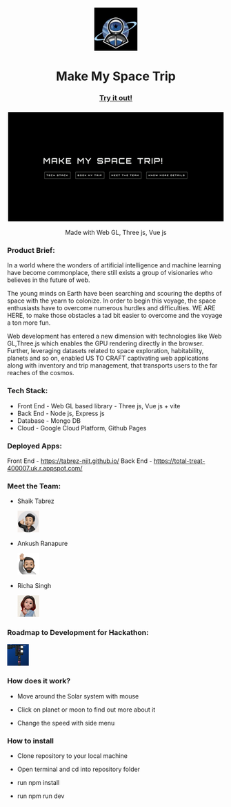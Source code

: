 
  

<p  align="center"><img  src="./girlhacks.jpeg"  width=100  height=100>

<h1  align="center">Make My Space Trip</h1></p>
  

###

  

<h3  align="center"><a  href="https://tabrez-njit.github.io/">Try it out!</a></h3>

  

###

  

<p  align="center">

<img  alt="Solar system gif"  src="./landing_page.gif"  />

</p>

<p  align="center">Made with Web GL, Three js, Vue js</p>

  ### Product Brief:
In a world where the wonders of artificial intelligence and machine learning have become commonplace, there still exists a group of visionaries who believes in the future of web.

The young minds on Earth have been searching and scouring the depths of space with the yearn to colonize. In order to begin this voyage, the space enthusiasts have to overcome numerous hurdles and difficulties. WE ARE HERE, to make those obstacles a tad bit easier to overcome and the voyage a ton more fun.

Web development has entered a new dimension with technologies like Web GL,Three.js which enables the GPU rendering directly in the browser. Further, leveraging datasets related to space exploration, habitability, planets and so on, enabled US TO CRAFT captivating web applications along with inventory and trip management, that transports users to the far reaches of the cosmos.

### Tech Stack:
- Front End - Web GL based library - Three js, Vue js + vite
- Back End - Node js, Express js
- Database - Mongo DB
- Cloud - Google Cloud Platform, Github Pages

### Deployed Apps:
Front End - https://tabrez-njit.github.io/
Back End - https://total-treat-400007.uk.r.appspot.com/

### Meet the Team:
- Shaik Tabrez <p><img  src="./st.jpeg"  width=50  height=50>
- Ankush Ranapure <p><img  src="./ar.jpeg"  width=50  height=50>
- Richa Singh <p><img  src="./rs.jpeg"  width=50  height=50>

### Roadmap to Development for Hackathon:
<p><img  src="./trello.jpeg"  width=50  height=50>

### How does it work?

- Move around the Solar system with mouse

- Click on planet or moon to find out more about it

- Change the speed with side menu

  

### How to install

- Clone repository to your local machine

- Open terminal and cd into repository folder

- run npm install

- run npm run dev